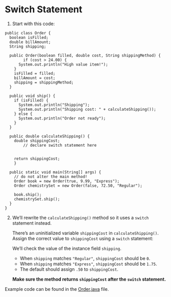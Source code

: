 # Switch Statement

1. Start with this code:

```
public class Order {
  boolean isFilled;
  double billAmount;
  String shipping;
  
  public Order(boolean filled, double cost, String shippingMethod) {
		if (cost > 24.00) {
      System.out.println("High value item!");
    }
    isFilled = filled;
    billAmount = cost;
    shipping = shippingMethod;
  }
  
  public void ship() {
    if (isFilled) {
      System.out.println("Shipping");
      System.out.println("Shipping cost: " + calculateShipping());
    } else {
      System.out.println("Order not ready");
    }
  }
  
  public double calculateShipping() {
    double shippingCost;
	 	// declare switch statement here
    
    
    return shippingCost;
 	}
  
  public static void main(String[] args) {
    // do not alter the main method!
    Order book = new Order(true, 9.99, "Express");
    Order chemistrySet = new Order(false, 72.50, "Regular");
    
    book.ship();
    chemistrySet.ship();
  }
}

```

2. We’ll rewrite the ```calculateShipping()``` method so it uses a ```switch``` statement instead.

	There’s an uninitialized variable ```shippingCost``` in ```calculateShipping()```. Assign the correct value to ```shippingCost``` using a ```switch``` statement:

	We’ll check the value of the instance field ```shipping```.

	- When ```shipping``` matches ```"Regular"```, ```shippingCost``` should be ```0```.
	- When ```shipping``` matches ```"Express"```, ```shippingCost``` should be ```1.75```.
	- The default should assign ```.50``` to ```shippingCost```.
	
	**Make sure the method returns ```shippingCost``` after the ```switch``` statement.**

Example code can be found in the [Order.java](https://github.com/keldavis/Java-Practice/blob/master/Foundations/4.%20Conditionals%20and%20Control%20Flow/switch%20statement/Order.java) file.